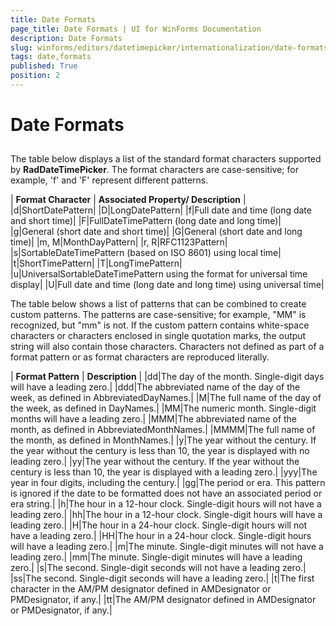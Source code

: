 ```yaml
---
title: Date Formats
page_title: Date Formats | UI for WinForms Documentation
description: Date Formats
slug: winforms/editors/datetimepicker/internationalization/date-formats
tags: date,formats
published: True
position: 2
---
```


# Date Formats



## 

The table below displays a list of the standard format characters supported by __RadDateTimePicker__. The format characters are case-sensitive; for example, 'f' and 'F' represent different patterns.





| __Format Character__ | __Associated Property/ Description__ |
|d|ShortDatePattern|
|D|LongDatePattern|
|f|Full date and time (long date and short time)|
|F|FullDateTimePattern (long date and long time)|
|g|General (short date and short time)|
|G|General (short date and long time)|
|m, M|MonthDayPattern|
|r, R|RFC1123Pattern|
|s|SortableDateTimePattern (based on ISO 8601) using local time|
|t|ShortTimePattern|
|T|LongTimePattern|
|u|UniversalSortableDateTimePattern using the format for universal time display|
|U|Full date and time (long date and long time) using universal time|

The table below shows a list of patterns that can be combined to create custom patterns. The patterns are case-sensitive; for example, "MM" is recognized, but "mm" is not. If the custom pattern contains white-space characters or characters enclosed in single quotation marks, the output string will also contain those characters. Characters not defined as part of a format pattern or as format characters are reproduced literally.





| __Format Pattern__ | __Description__ |
|dd|The day of the month. Single-digit days will have a leading zero.|
|ddd|The abbreviated name of the day of the week, as defined in AbbreviatedDayNames.|
|M|The full name of the day of the week, as defined in DayNames.|
|MM|The numeric month. Single-digit months will have a leading zero.|
|MMM|The abbreviated name of the month, as defined in AbbreviatedMonthNames.|
|MMMM|The full name of the month, as defined in MonthNames.|
|y|The year without the century. If the year without the century is less than 10, the year is displayed with no leading zero.|
|yy|The year without the century. If the year without the century is less than 10, the year is displayed with a leading zero.|
|yyy|The year in four digits, including the century.|
|gg|The period or era. This pattern is ignored if the date to be formatted does not have an associated period or era string.|
|h|The hour in a 12-hour clock. Single-digit hours will not have a leading zero.|
|hh|The hour in a 12-hour clock. Single-digit hours will have a leading zero.|
|H|The hour in a 24-hour clock. Single-digit hours will not have a leading zero.|
|HH|The hour in a 24-hour clock. Single-digit hours will have a leading zero.|
|m|The minute. Single-digit minutes will not have a leading zero.|
|mm|The minute. Single-digit minutes will have a leading zero.|
|s|The second. Single-digit seconds will not have a leading zero.|
|ss|The second. Single-digit seconds will have a leading zero.|
|t|The first character in the AM/PM designator defined in AMDesignator or PMDesignator, if any.|
|tt|The AM/PM designator defined in AMDesignator or PMDesignator, if any.|
